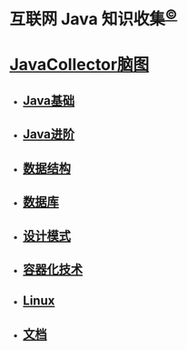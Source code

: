 # 互联网 Java 知识收集<sup>[©](https://github.com/leej0hn)</sup>
# [JavaCollector脑图](http://note.youdao.com/noteshare?id=11ee997ad64e2df2e4e3015407cf023b)

- ## [Java基础](Java基础/Java基础.md)
- ## [Java进阶](Java进阶/Java进阶.md)
- ## [数据结构](数据结构/数据结构.md)
- ## [数据库](数据库/数据库.md)
- ## [设计模式](设计模式/设计模式.md)
- ## [容器化技术](容器化技术/容器化技术.md)
- ## [Linux](Linux/Linux.md)
- ## [文档](文档/文档.md)